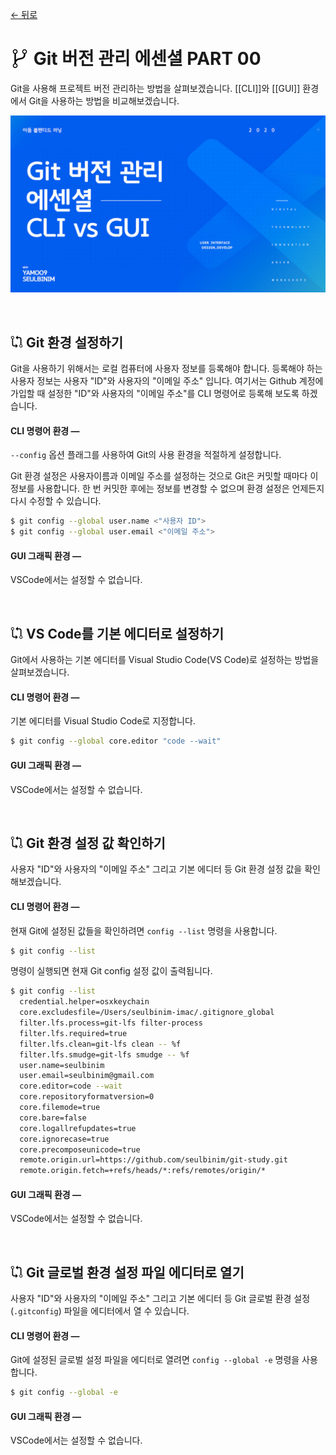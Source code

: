 [← 뒤로](./README.md)

# <img src="./assets/icon-git-1.png" alt style="width: 30px; vertical-align: -5px"> Git 버전 관리 에센셜 PART 00

Git을 사용해 프로젝트 버전 관리하는 방법을 살펴보겠습니다. [[CLI]]와 [[GUI]] 환경에서 Git을 사용하는 방법을 비교해보겠습니다.

<a href="https://yamoo9.github.io/EUID" target="_blank"><img src="./assets/00-COVER.jpg" alt /></a>

<br>

<!-- ----------------------------------------------------------------------- -->


## <img src="./assets/icon-git-2.png" alt style="width: 20px; vertical-align: -1px"> Git 환경 설정하기

Git을 사용하기 위해서는 로컬 컴퓨터에 사용자 정보를 등록해야 합니다. 등록해야 하는 사용자 정보는 사용자 "ID"와 사용자의 "이메일 주소" 입니다. 여기서는 Github 계정에 가입할 때 설정한 "ID"와 사용자의 "이메일 주소"를 CLI 명령어로 등록해 보도록 하겠습니다.


#### CLI 명령어 환경 —

`--config` 옵션 플래그를 사용하여 Git의 사용 환경을 적절하게 설정합니다.  
  
Git 환경 설정은 사용자이름과 이메일 주소를 설정하는 것으로 Git은 커밋할 때마다 이 정보를 사용합니다. 
한 번 커밋한 후에는 정보를 변경할 수 없으며 환경 설정은 언제든지 다시 수정할 수 있습니다.

```sh
$ git config --global user.name <"사용자 ID">
$ git config --global user.email <"이메일 주소">
```


<!-- ----------------------------------------------------------------------- -->



#### GUI 그래픽 환경 —

VSCode에서는 설정할 수 없습니다.

<br>

<!-- ----------------------------------------------------------------------- -->


## <img src="./assets/icon-git-2.png" alt style="width: 20px; vertical-align: -1px"> VS Code를 기본 에디터로 설정하기

Git에서 사용하는 기본 에디터를 Visual Studio Code(VS Code)로 설정하는 방법을 살펴보겠습니다.

#### CLI 명령어 환경 —

기본 에디터를 Visual Studio Code로 지정합니다.

```sh
$ git config --global core.editor "code --wait"
```

#### GUI 그래픽 환경 —

VSCode에서는 설정할 수 없습니다.

<br>

<!-- ----------------------------------------------------------------------- -->


## <img src="./assets/icon-git-2.png" alt style="width: 20px; vertical-align: -1px"> Git 환경 설정 값 확인하기

사용자 "ID"와 사용자의 "이메일 주소" 그리고 기본 에디터 등 Git 환경 설정 값을 확인해보겠습니다.

#### CLI 명령어 환경 —

현재 Git에 설정된 값들을 확인하려면 `config --list` 명령을 사용합니다.

```sh
$ git config --list
```

명령이 실행되면 현재 Git config 설정 값이 출력됩니다.

```sh
$ git config --list
  credential.helper=osxkeychain
  core.excludesfile=/Users/seulbinim-imac/.gitignore_global
  filter.lfs.process=git-lfs filter-process
  filter.lfs.required=true
  filter.lfs.clean=git-lfs clean -- %f
  filter.lfs.smudge=git-lfs smudge -- %f
  user.name=seulbinim
  user.email=seulbinim@gmail.com
  core.editor=code --wait
  core.repositoryformatversion=0
  core.filemode=true
  core.bare=false
  core.logallrefupdates=true
  core.ignorecase=true
  core.precomposeunicode=true
  remote.origin.url=https://github.com/seulbinim/git-study.git
  remote.origin.fetch=+refs/heads/*:refs/remotes/origin/*
```

#### GUI 그래픽 환경 —

VSCode에서는 설정할 수 없습니다.

<br>

<!-- ----------------------------------------------------------------------- -->
## <img src="./assets/icon-git-2.png" alt style="width: 20px; vertical-align: -1px"> Git 글로벌 환경 설정 파일 에디터로 열기

사용자 "ID"와 사용자의 "이메일 주소" 그리고 기본 에디터 등 Git 글로벌 환경 설정(`.gitconfig`) 파일을 에디터에서 열 수 있습니다.

#### CLI 명령어 환경 —

Git에 설정된 글로벌 설정 파일을 에디터로 열려면 `config --global -e` 명령을 사용합니다.

```sh
$ git config --global -e
```

#### GUI 그래픽 환경 —

VSCode에서는 설정할 수 없습니다.

<br>

<!-- ----------------------------------------------------------------------- -->
